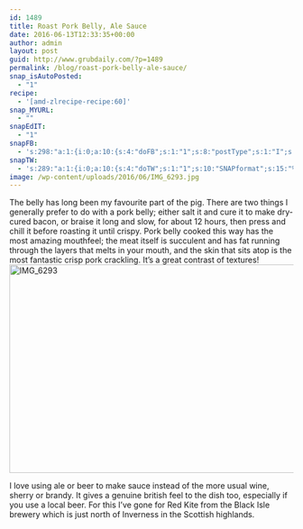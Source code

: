 ```yaml
---
id: 1489
title: Roast Pork Belly, Ale Sauce
date: 2016-06-13T12:33:35+00:00
author: admin
layout: post
guid: http://www.grubdaily.com/?p=1489
permalink: /blog/roast-pork-belly-ale-sauce/
snap_isAutoPosted:
  - "1"
recipe:
  - '[amd-zlrecipe-recipe:60]'
snap_MYURL:
  - ""
snapEdIT:
  - "1"
snapFB:
  - 's:298:"a:1:{i:0;a:10:{s:4:"doFB";s:1:"1";s:8:"postType";s:1:"I";s:10:"AttachPost";s:1:"2";s:10:"SNAPformat";s:51:"New post (%TITLE%) has been published on %SITENAME%";s:9:"isAutoImg";s:1:"A";s:8:"imgToUse";s:0:"";s:9:"isAutoURL";s:1:"A";s:8:"urlToUse";s:0:"";s:2:"do";s:1:"1";s:11:"isPrePosted";s:1:"1";}}";'
snapTW:
  - 's:289:"a:1:{i:0;a:10:{s:4:"doTW";s:1:"1";s:10:"SNAPformat";s:15:"%TITLE% - %URL%";s:8:"attchImg";s:1:"1";s:9:"isAutoImg";s:1:"A";s:8:"imgToUse";s:0:"";s:2:"do";s:1:"1";s:11:"isPrePosted";s:1:"1";s:8:"isPosted";s:1:"1";s:4:"pgID";s:18:"742334137164500993";s:5:"pDate";s:19:"2016-06-13 12:33:42";}}";'
image: /wp-content/uploads/2016/06/IMG_6293.jpg
---
```

<span style="font-weight: 400;">The belly has long been my favourite part of the pig. There are two things I generally prefer to do with a pork belly; either salt it and cure it to make dry-cured bacon, or braise it long and slow, for about 12 hours, then press and chill it before roasting it until crispy. Pork belly cooked this way has the most amazing mouthfeel; the meat itself is succulent and has fat running through the layers that melts in your mouth, and the skin that sits atop is the most fantastic crisp pork crackling. It’s a great contrast of textures!</span>[<img class="aligncenter size-full wp-image-1490" src="http://www.grubdaily.com/wp-content/uploads/2016/06/IMG_6293.jpg" alt="IMG_6293" width="555" height="370" srcset="http://www.grubdaily.com/wp-content/uploads/2016/06/IMG_6293.jpg 2909w, http://www.grubdaily.com/wp-content/uploads/2016/06/IMG_6293-300x200.jpg 300w, http://www.grubdaily.com/wp-content/uploads/2016/06/IMG_6293-768x512.jpg 768w, http://www.grubdaily.com/wp-content/uploads/2016/06/IMG_6293-1024x683.jpg 1024w, http://www.grubdaily.com/wp-content/uploads/2016/06/IMG_6293-140x94.jpg 140w" sizes="(max-width: 555px) 100vw, 555px" />](http://www.grubdaily.com/wp-content/uploads/2016/06/IMG_6293.jpg)

I love using ale or beer to make sauce instead of the more usual wine, sherry or brandy. It gives a genuine british feel to the dish too, especially if you use a local beer. For this I&#8217;ve gone for Red Kite from the Black Isle brewery which is just north of Inverness in the Scottish highlands.